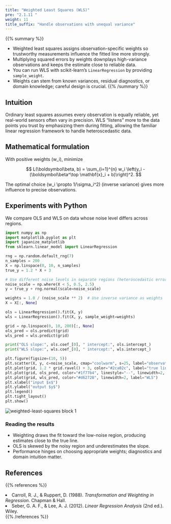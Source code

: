 ```yaml
---
title: "Weighted Least Squares (WLS)"
pre: "2.1.11 "
weight: 11
title_suffix: "Handle observations with unequal variance"
---
```


{{% summary %}}
- Weighted least squares assigns observation-specific weights so trustworthy measurements influence the fitted line more strongly.
- Multiplying squared errors by weights downplays high-variance observations and keeps the estimate close to reliable data.
- You can run WLS with scikit-learn’s `LinearRegression` by providing `sample_weight`.
- Weights can stem from known variances, residual diagnostics, or domain knowledge; careful design is crucial.
{{% /summary %}}

## Intuition
Ordinary least squares assumes every observation is equally reliable, yet real-world sensors often vary in precision. WLS “listens” more to the data points you trust by emphasizing them during fitting, allowing the familiar linear regression framework to handle heteroscedastic data.

## Mathematical formulation
With positive weights \(w_i\), minimize

$$
L(\boldsymbol\beta, b) = \sum_{i=1}^{n} w_i \left(y_i - (\boldsymbol\beta^\top \mathbf{x}_i + b)\right)^2.
$$

The optimal choice \(w_i \propto 1/\sigma_i^2\) (inverse variance) gives more influence to precise observations.

## Experiments with Python
We compare OLS and WLS on data whose noise level differs across regions.

```python
import numpy as np
import matplotlib.pyplot as plt
import japanize_matplotlib
from sklearn.linear_model import LinearRegression

rng = np.random.default_rng(7)
n_samples = 200
X = np.linspace(0, 10, n_samples)
true_y = 1.2 * X + 3

# Use different noise levels in separate regions (heteroscedastic errors)
noise_scale = np.where(X < 5, 0.5, 2.5)
y = true_y + rng.normal(scale=noise_scale)

weights = 1.0 / (noise_scale ** 2)  # Use inverse variance as weights
X = X[:, None]

ols = LinearRegression().fit(X, y)
wls = LinearRegression().fit(X, y, sample_weight=weights)

grid = np.linspace(0, 10, 200)[:, None]
ols_pred = ols.predict(grid)
wls_pred = wls.predict(grid)

print("OLS slope:", ols.coef_[0], " intercept:", ols.intercept_)
print("WLS slope:", wls.coef_[0], " intercept:", wls.intercept_)

plt.figure(figsize=(10, 5))
plt.scatter(X, y, c=noise_scale, cmap="coolwarm", s=25, label="observations (color=noise)")
plt.plot(grid, 1.2 * grid.ravel() + 3, color="#2ca02c", label="true line")
plt.plot(grid, ols_pred, color="#1f77b4", linestyle="--", linewidth=2, label="OLS")
plt.plot(grid, wls_pred, color="#d62728", linewidth=2, label="WLS")
plt.xlabel("input $x$")
plt.ylabel("output $y$")
plt.legend()
plt.tight_layout()
plt.show()
```

![weighted-least-squares block 1](/images/basic/regression/weighted-least-squares_block01_en.png)

### Reading the results
- Weighting draws the fit toward the low-noise region, producing estimates close to the true line.
- OLS is skewed by the noisy region and underestimates the slope.
- Performance hinges on choosing appropriate weights; diagnostics and domain intuition matter.

## References
{{% references %}}
<li>Carroll, R. J., &amp; Ruppert, D. (1988). <i>Transformation and Weighting in Regression</i>. Chapman &amp; Hall.</li>
<li>Seber, G. A. F., &amp; Lee, A. J. (2012). <i>Linear Regression Analysis</i> (2nd ed.). Wiley.</li>
{{% /references %}}
